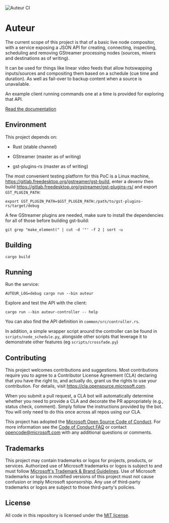 ![Auteur CI](https://github.com/MathieuDuponchelle/auteur/actions/workflows/CI.yml/badge.svg?branch=main)

# Auteur

The current scope of this project is that of a basic live node
compositor, with a service exposing a JSON API for creating,
connecting, inspecting, scheduling and removing GStreamer processing
nodes (sources, mixers and destinations as of writing).

It can be used for things like linear video feeds that allow hotswapping inputs/sources and compositing
them based on a schedule (cue time and duration). As well as fail-over to backup content when a source 
is unavailable.

An example client running commands one at a time is provided
for exploring that API.

[Read the documentation](https://microsoft.github.io/auteur)

## Environment

This project depends on:

* Rust (stable channel)

* GStreamer (master as of writing)

* gst-plugins-rs (master as of writing)

The most convenient testing platform for this PoC is a Linux machine,
<https://gitlab.freedesktop.org/gstreamer/gst-build>, enter a devenv
then build <https://gitlab.freedesktop.org/gstreamer/gst-plugins-rs/>
and export `GST_PLUGIN_PATH`:

``` shell
export GST_PLUGIN_PATH=$GST_PLUGIN_PATH:/path/to/gst-plugins-rs/target/debug
```

A few GStreamer plugins are needed, make sure to install the dependencies
for all of those before building gst-build:

``` shell
git grep "make_element(" | cut -d '"' -f 2 | sort -u
```

## Building

``` shell
cargo build
```

## Running

Run the service:

``` shell
AUTEUR_LOG=debug cargo run --bin auteur
```

Explore and test the API with the client:

``` shell
cargo run --bin auteur-controller -- help
```

You can also find the API definition in `common/src/controller.rs`.

In addition, a simple wrapper script around the controller can
be found in `scripts/node_schedule.py`, alongside other scripts that leverage
it to demonstrate other features (eg `scripts/crossfade.py`)

## Contributing

This project welcomes contributions and suggestions.  Most contributions require you to agree to a
Contributor License Agreement (CLA) declaring that you have the right to, and actually do, grant us
the rights to use your contribution. For details, visit https://cla.opensource.microsoft.com.

When you submit a pull request, a CLA bot will automatically determine whether you need to provide
a CLA and decorate the PR appropriately (e.g., status check, comment). Simply follow the instructions
provided by the bot. You will only need to do this once across all repos using our CLA.

This project has adopted the [Microsoft Open Source Code of Conduct](https://opensource.microsoft.com/codeofconduct/).
For more information see the [Code of Conduct FAQ](https://opensource.microsoft.com/codeofconduct/faq/) or
contact [opencode@microsoft.com](mailto:opencode@microsoft.com) with any additional questions or comments.

## Trademarks

This project may contain trademarks or logos for projects, products, or services. Authorized use of Microsoft 
trademarks or logos is subject to and must follow 
[Microsoft's Trademark & Brand Guidelines](https://www.microsoft.com/en-us/legal/intellectualproperty/trademarks/usage/general).
Use of Microsoft trademarks or logos in modified versions of this project must not cause confusion or imply Microsoft sponsorship.
Any use of third-party trademarks or logos are subject to those third-party's policies.

## License

All code in this repository is licensed under the [MIT license](LICENSE).
